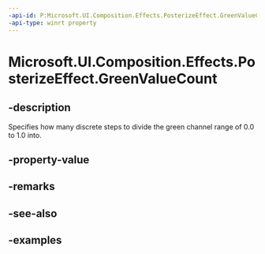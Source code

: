```yaml
---
-api-id: P:Microsoft.UI.Composition.Effects.PosterizeEffect.GreenValueCount
-api-type: winrt property
---
```


<!-- Property syntax.
public int GreenValueCount { get;  set; }
-->

# Microsoft.UI.Composition.Effects.PosterizeEffect.GreenValueCount

## -description
Specifies how many discrete steps to divide the green channel range of 0.0 to 1.0 into.

## -property-value

## -remarks

## -see-also

## -examples

